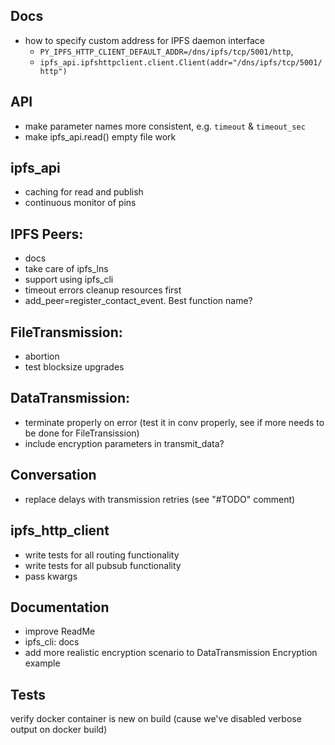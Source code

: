## Docs
- how to specify custom address for IPFS daemon interface
  - `PY_IPFS_HTTP_CLIENT_DEFAULT_ADDR=/dns/ipfs/tcp/5001/http`, 
  - `ipfs_api.ipfshttpclient.client.Client(addr="/dns/ipfs/tcp/5001/http")`

## API
- make parameter names more consistent, e.g. `timeout` & `timeout_sec`
- make ipfs_api.read() empty file work

## ipfs_api
- caching for read and publish
- continuous monitor of pins

## IPFS Peers:
- docs
- take care of ipfs_lns
- support using ipfs_cli
- timeout errors cleanup resources first
- add_peer=register_contact_event. Best function name?

## FileTransmission:
- abortion
- test blocksize upgrades

## DataTransmission:
- terminate properly on error (test it in conv properly, see if more needs to be done for FileTransission)
- include encryption parameters in transmit_data?

## Conversation
- replace delays with transmission retries (see "#TODO" comment)


## ipfs_http_client
- write tests for all routing functionality
- write tests for all pubsub functionality
- pass kwargs

## Documentation
- improve ReadMe
- ipfs_cli: docs
- add more realistic encryption scenario to DataTransmission Encryption example


## Tests
verify docker container is new on build (cause we've disabled verbose output on docker build)

